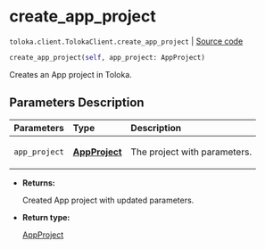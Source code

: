 # create_app_project
`toloka.client.TolokaClient.create_app_project` | [Source code](https://github.com/Toloka/toloka-kit/blob/v1.0.1/src/client/__init__.py#L40)

```python
create_app_project(self, app_project: AppProject)
```

Creates an App project in Toloka.

## Parameters Description

| Parameters | Type | Description |
| :----------| :----| :-----------|
`app_project`|**[AppProject](toloka.client.app.AppProject.md)**|<p>The project with parameters.</p>

* **Returns:**

  Created App project with updated parameters.

* **Return type:**

  [AppProject](toloka.client.app.AppProject.md)
